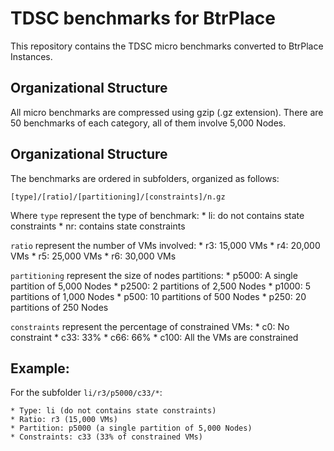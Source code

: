TDSC benchmarks for BtrPlace
============================

This repository contains the TDSC micro benchmarks converted to BtrPlace Instances.

Organizational Structure
------------------------

All micro benchmarks are compressed using gzip (.gz extension).
There are 50 benchmarks of each category, all of them involve 5,000 Nodes.

Organizational Structure
------------------------

The benchmarks are ordered in subfolders, organized as follows:

	[type]/[ratio]/[partitioning]/[constraints]/n.gz

Where `type` represent the type of benchmark:
	* li: do not contains state constraints
	* nr: contains state constraints

`ratio` represent the number of VMs involved:
	* r3: 15,000 VMs
	* r4: 20,000 VMs
	* r5: 25,000 VMs
	* r6: 30,000 VMs

`partitioning` represent the size of nodes partitions:
	* p5000: A single partition of 5,000 Nodes
	* p2500: 2 partitions of 2,500 Nodes
	* p1000: 5 partitions of 1,000 Nodes
	* p500: 10 partitions of 500 Nodes
	* p250: 20 partitions of 250 Nodes

`constraints` represent the percentage of constrained VMs:
	* c0: No constraint
	* c33: 33%
	* c66: 66%
	* c100: All the VMs are constrained

Example:
--------

For the subfolder `li/r3/p5000/c33/*`:

	* Type: li (do not contains state constraints)
	* Ratio: r3 (15,000 VMs)
	* Partition: p5000 (a single partition of 5,000 Nodes)
	* Constraints: c33 (33% of constrained VMs)
